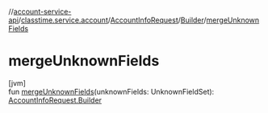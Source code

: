 //[account-service-api](../../../../index.md)/[classtime.service.account](../../index.md)/[AccountInfoRequest](../index.md)/[Builder](index.md)/[mergeUnknownFields](merge-unknown-fields.md)

# mergeUnknownFields

[jvm]\
fun [mergeUnknownFields](merge-unknown-fields.md)(unknownFields: UnknownFieldSet): [AccountInfoRequest.Builder](index.md)
